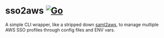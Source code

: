 # sso2aws [![Go](https://github.com/PennState/sso2aws/actions/workflows/go.yml/badge.svg)](https://github.com/PennState/sso2aws/actions/workflows/go.yml)

A simple CLI wrapper, like a stripped down [saml2aws](https://github.com/Versent/saml2aws), to manage multiple AWS SSO profiles through config files and ENV vars.
